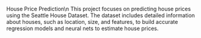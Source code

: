 House Price Prediction\n
This project focuses on predicting house prices using the Seattle House Dataset. 
The dataset includes detailed information about houses, such as location, size, and features, to build accurate regression models and neural nets to estimate house prices.
